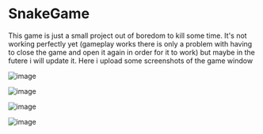 # SnakeGame

This game is just a small project out of boredom to kill some time. It's not working perfectly yet (gameplay works there is only a problem with having to close the game and open it again in order for it to work) but maybe in the futere i will update it.
Here i upload some screenshots of the game window

![image](https://github.com/B3nnnji/SnakeGame/assets/75662635/f3d3abfd-d5e6-41fb-b802-5af3fa3f0baa)

![image](https://github.com/B3nnnji/SnakeGame/assets/75662635/40a5bb82-fd9c-47ee-bfea-c87bcc4f3702)

![image](https://github.com/B3nnnji/SnakeGame/assets/75662635/cfefa760-d069-49f2-8b2b-768822289233)

![image](https://github.com/B3nnnji/SnakeGame/assets/75662635/422c6545-0ea2-4022-ba6a-10ad2f391f63)
